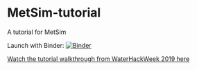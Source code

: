 # MetSim-tutorial
A tutorial for MetSim

Launch with Binder:
[![Binder](https://mybinder.org/badge_logo.svg)](https://mybinder.org/v2/gh/UW-Hydro/MetSim-tutorial.git/master)

[Watch the tutorial walkthrough from WaterHackWeek 2019 here](https://www.youtube.com/watch?v=9ziN0LY73G4)

